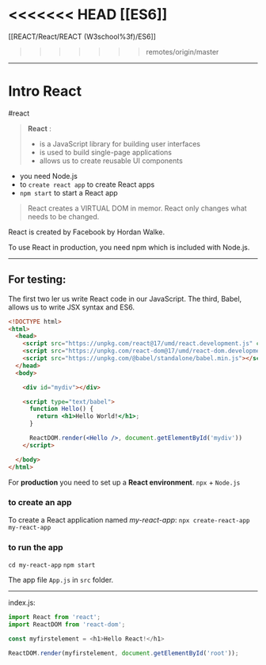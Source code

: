 
<<<<<<< HEAD
[[ES6]]
=======
[[REACT/React/REACT (W3school%3f)/ES6]]
>>>>>>> remotes/origin/master



---

# Intro React
#react
>__React__ :
>- is a JavaScript library for building user interfaces
>- is used to build single-page  applications
>- allows us to create reusable UI components
- you need Node.js 
- to `create react app`  to create React apps
-  `npm start` to start a React app

> React creates a VIRTUAL DOM in memor.
> React only changes what needs to be changed.

React is created by Facebook by Hordan Walke.

To use React in production, you need npm which is included with Node.js.

---
## For testing:
The first two ler us write React code in our JavaScript.
The third, Babel, allows us to write JSX syntax and ES6.


```html
<!DOCTYPE html>
<html>
  <head>
    <script src="https://unpkg.com/react@17/umd/react.development.js" crossorigin></script>
    <script src="https://unpkg.com/react-dom@17/umd/react-dom.development.js" crossorigin></script>
    <script src="https://unpkg.com/@babel/standalone/babel.min.js"></script>
  </head>
  <body>

    <div id="mydiv"></div>

    <script type="text/babel">
      function Hello() {
        return <h1>Hello World!</h1>;
      }

      ReactDOM.render(<Hello />, document.getElementById('mydiv'))
    </script>

  </body>
</html>

```

For __production__ you need to set up a __React environment__.
`npx` + `Node.js`

### to create an app
To create a React application named _my-react-app_:
`npx create-react-app my-react-app`

### to run the app
`cd my-react-app`
`npm start`

The app file `App.js` in `src` folder.
 

---

index.js:
```js
import React from 'react';
import ReactDOM from 'react-dom';

const myfirstelement = <h1>Hello React!</h1>

ReactDOM.render(myfirstelement, document.getElementById('root'));
```










